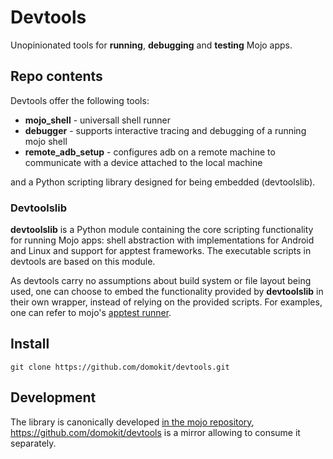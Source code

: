 # Devtools

Unopinionated tools for **running**, **debugging** and **testing** Mojo apps.

## Repo contents

Devtools offer the following tools:

 - **mojo_shell** - universall shell runner
 - **debugger** - supports interactive tracing and debugging of a running mojo shell
 - **remote_adb_setup** - configures adb on a remote machine to communicate with
   a device attached to the local machine

and a Python scripting library designed for being embedded (devtoolslib).

### Devtoolslib

**devtoolslib** is a Python module containing the core scripting functionality
for running Mojo apps: shell abstraction with implementations for Android and
Linux and support for apptest frameworks. The executable scripts in devtools
are based on this module.

As devtools carry no assumptions about build system or file layout being used,
one can choose to embed the functionality provided by **devtoolslib** in their
own wrapper, instead of relying on the provided scripts. For examples, one can
refer to mojo's [apptest
runner](https://github.com/domokit/mojo/blob/master/mojo/tools/apptest_runner.py).

## Install

```
git clone https://github.com/domokit/devtools.git
```

## Development

The library is canonically developed [in the mojo
repository](https://github.com/domokit/mojo/tree/master/mojo/devtools/common),
https://github.com/domokit/devtools is a mirror allowing to consume it
separately.

